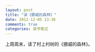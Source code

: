```yaml
---
layout: post
title: "读《挪威的森林》"
date: 2012-12-05 13:36
comments: true
categories: 读书笔记 
---
```


上周周末，读了村上村树的《挪威的森林》。
